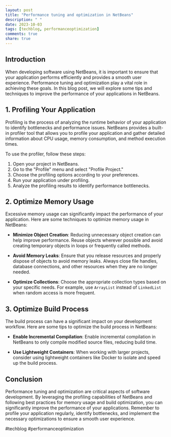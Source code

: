```yaml
---
layout: post
title: "Performance tuning and optimization in NetBeans"
description: " "
date: 2023-10-03
tags: [techblog, performanceoptimization]
comments: true
share: true
---
```


## Introduction

When developing software using NetBeans, it is important to ensure that your application performs efficiently and provides a smooth user experience. Performance tuning and optimization play a vital role in achieving these goals. In this blog post, we will explore some tips and techniques to improve the performance of your applications in NetBeans.

## 1. Profiling Your Application

Profiling is the process of analyzing the runtime behavior of your application to identify bottlenecks and performance issues. NetBeans provides a built-in profiler tool that allows you to profile your application and gather detailed information about CPU usage, memory consumption, and method execution times.

To use the profiler, follow these steps:
1. Open your project in NetBeans.
2. Go to the "Profile" menu and select "Profile Project."
3. Choose the profiling options according to your preferences.
4. Run your application under profiling.
5. Analyze the profiling results to identify performance bottlenecks.

## 2. Optimize Memory Usage

Excessive memory usage can significantly impact the performance of your application. Here are some techniques to optimize memory usage in NetBeans:

* **Minimize Object Creation**: Reducing unnecessary object creation can help improve performance. Reuse objects wherever possible and avoid creating temporary objects in loops or frequently called methods.

* **Avoid Memory Leaks**: Ensure that you release resources and properly dispose of objects to avoid memory leaks. Always close file handles, database connections, and other resources when they are no longer needed.

* **Optimize Collections**: Choose the appropriate collection types based on your specific needs. For example, use `ArrayList` instead of `LinkedList` when random access is more frequent.

## 3. Optimize Build Process

The build process can have a significant impact on your development workflow. Here are some tips to optimize the build process in NetBeans:

* **Enable Incremental Compilation**: Enable incremental compilation in NetBeans to only compile modified source files, reducing build time.

* **Use Lightweight Containers**: When working with larger projects, consider using lightweight containers like Docker to isolate and speed up the build process.

## Conclusion

Performance tuning and optimization are critical aspects of software development. By leveraging the profiling capabilities of NetBeans and following best practices for memory usage and build optimization, you can significantly improve the performance of your applications. Remember to profile your application regularly, identify bottlenecks, and implement the necessary optimizations to ensure a smooth user experience.

#techblog #performanceoptimization